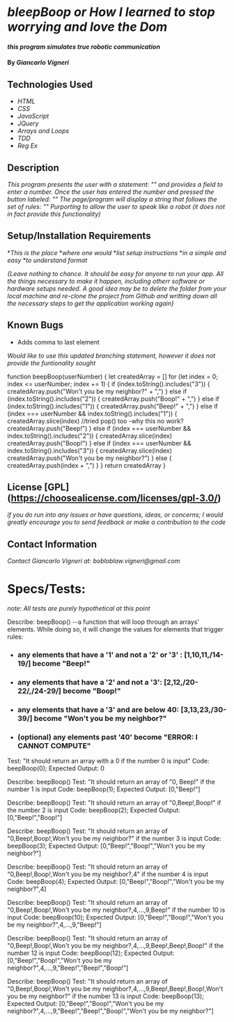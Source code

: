 # _bleepBoop or How I learned to stop worrying and love the Dom_

#### _this program simulates true robotic communication_

#### By _**Giancarlo Vigneri**_

## Technologies Used

* _HTML_
* _CSS_
* _JavaScript_
* _JQuery_
* _Arrays and Loops_
* _TDD_
* _Reg Ex_


## Description
 _This program presents the user with a statement: "" and provides a field to enter a number. Once the user has entered the number and pressed the button labeled: "" The page/program will display a string that follows the set of rules: "" Purporting to allow the user to speak like a robot (it does not in fact provide this functionality)_

## Setup/Installation Requirements

*_This is the place_
*_where one would_
*_list setup instructions_
*_in a simple and easy_
*_to understand format_

_{Leave nothing to chance. It should be easy for anyone to run your app. All the things necessary to make it happen, including otherr software or hardware setups needed. A good idea may be to delete the folder from your local machine and re-clone the project from Github and writting down all the necessary steps to get the application working again}_

## Known Bugs

* Adds comma to last element 
 
 _Would like to use this updated branching statement, however it does not provide the funtionality sought_

 function beepBoop(userNumber) {
  let createdArray = []
  for (let index = 0; index <= userNumber; index += 1) {
    if (index.toString().includes("3")) {
      createdArray.push("Won't you be my neighbor?" + ",")
    } else if (index.toString().includes("2")) {
      createdArray.push("Boop!" + ",")
    } else if (index.toString().includes("1")) {
      createdArray.push("Beep!" + ",")
    } else if (index === userNumber && index.toString().includes("1")) {
      createdArray.slice(index)        //tried pop() too -why this no work?
      createdArray.push("Beep!")
    } else if (index === userNumber && index.toString().includes("2")) {
      createdArray.slice(index)
      createdArray.push("Boop!")
    } else if (index === userNumber && index.toString().includes("3")) {
      createdArray.slice(index)
      createdArray.push("Won't you be my neighbor?")
    } else {
      createdArray.push(index + ",")
    }
  }
  return createdArray
}



## License [GPL] (https://choosealicense.com/licenses/gpl-3.0/)

_if you do run into any issues or have questions, ideas, or concerns; I would greatly encourage you to send feedback or make a contribution to the code_

## Contact Information

_Contact Giancarlo Vigneri at: bobloblaw.vigneri@gmail.com_

# Specs/Tests:
 _note: All tests are purely hypothetical at this point_

 Describe: beepBoop() --a function that will loop through an arrays' elements. While doing so, it will change the values for elements that trigger rules: 
 
*  ### any elements that have a '1' and not a '2' or '3' : [1,10,11,/14-19/] become "Beep!"

* ### any elements that have a '2' and not a '3': [2,12,/20-22/,/24-29/] become "Boop!"

* ### any elements that have a '3' and are below 40: [3,13,23,/30-39/] become "Won't you be my neighbor?"

* ### (optional) any elements past '40' become "ERROR: I CANNOT COMPUTE"

 Test: "It should return an array with a 0 if the number 0 is input"
 Code: beepBoop(0);
 Expected Output: 0

Describe: beepBoop()
Test: "It should return an array of "0, Beep!" if the number 1 is input
Code: beepBoop(1);
Expected Output: [0,"Beep!"]

Describe: beepBoop()
Test: "It should return an array of "0,Beep!,Boop!" if the number 2 is input
Code: beepBoop(2);
Expected Output: [0,"Beep!","Boop!"]

Describe: beepBoop()
Test: "It should return an array of "0,Beep!,Boop!,Won't you be my neighbor?" if the number 3 is input
Code: beepBoop(3);
Expected Output: [0,"Beep!","Boop!","Won't you be my neighbor?"]

Describe: beepBoop()
Test: "It should return an array of "0,Beep!,Boop!,Won't you be my neighbor?,4" if the number 4 is input
Code: beepBoop(4);
Expected Output: [0,"Beep!","Boop!","Won't you be my neighbor?",4]

Describe: beepBoop()
Test: "It should return an array of "0,Beep!,Boop!,Won't you be my neighbor?,4,...,9,Beep!" if the number 10 is input
Code: beepBoop(10);
Expected Output: [0,"Beep!","Boop!","Won't you be my neighbor?",4,...,9,"Beep!"]

Describe: beepBoop()
Test: "It should return an array of "0,Beep!,Boop!,Won't you be my neighbor?,4,...,9,Beep!,Beep!,Boop!" if the number 12 is input
Code: beepBoop(12);
Expected Output: [0,"Beep!","Boop!","Won't you be my neighbor?",4,...,9,"Beep!","Beep!","Boop!"]

Describe: beepBoop()
Test: "It should return an array of "0,Beep!,Boop!,Won't you be my neighbor?,4,...,9,Beep!,Beep!,Boop!,Won't you be my neighbor?" if the number 13 is input
Code: beepBoop(13);
Expected Output: [0,"Beep!","Boop!","Won't you be my neighbor?",4,...,9,"Beep!","Beep!","Boop!","Won't you be my neighbor?"]

